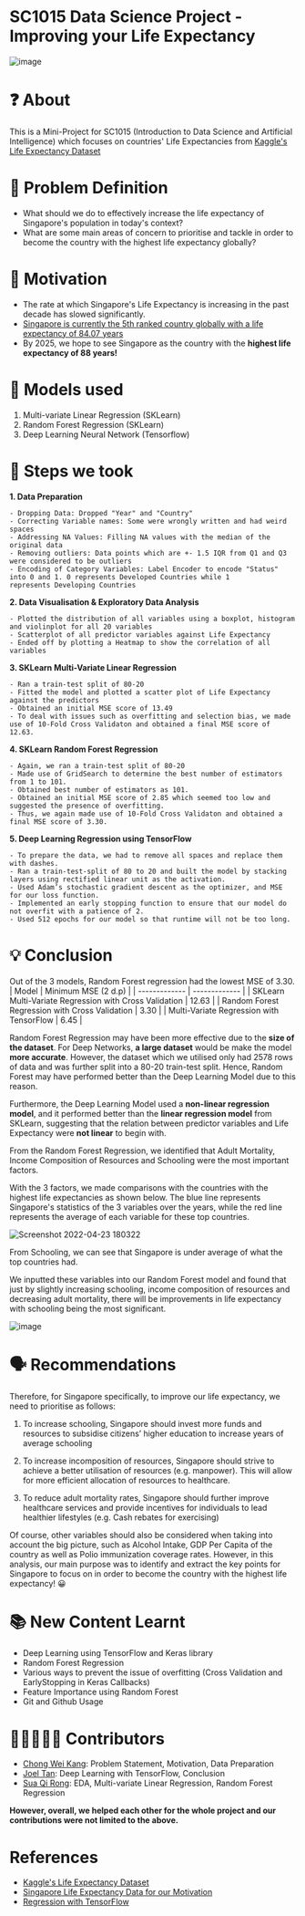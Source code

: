 # SC1015 Data Science Project - Improving your Life Expectancy
![image](https://user-images.githubusercontent.com/95838788/164887057-3989db1c-b1cb-417e-87bf-22728bc5f502.png)

# ❓ About
This is a Mini-Project for SC1015 (Introduction to Data Science and Artificial Intelligence) which focuses on countries' Life Expectancies from [Kaggle's Life Expectancy Dataset](https://www.kaggle.com/datasets/kumarajarshi/life-expectancy-who)

# 🔎 Problem Definition
* What should we do to effectively increase the life expectancy of Singapore's population in today's context? 
* What are some main areas of concern to prioritise and tackle in order to become the country with the highest life expectancy globally?

# 💪 Motivation 
* The rate at which Singapore's Life Expectancy is increasing in the past decade has slowed significantly. 
* [Singapore is currently the 5th ranked country globally with a life expectancy of 84.07 years](https://www.worldometers.info/demographics/life-expectancy/)
* By 2025, we hope to see Singapore as the country with the **highest life expectancy of 88 years!**

# 🚀 Models used
1. Multi-variate Linear Regression (SKLearn)
2. Random Forest Regression (SKLearn)
3. Deep Learning Neural Network (Tensorflow)

# 🚶 Steps we took
**1. Data Preparation** <br>
<pre><code>- Dropping Data: Dropped "Year" and "Country"
- Correcting Variable names: Some were wrongly written and had weird spaces
- Addressing NA Values: Filling NA values with the median of the original data
- Removing outliers: Data points which are +- 1.5 IQR from Q1 and Q3 were considered to be outliers
- Encoding of Category Variables: Label Encoder to encode "Status" into 0 and 1. 0 represents Developed Countries while 1 <br>represents Developing Countries</code></pre>

**2. Data Visualisation & Exploratory Data Analysis** <br>
<pre><code>- Plotted the distribution of all variables using a boxplot, histogram and violinplot for all 20 variables
- Scatterplot of all predictor variables against Life Expectancy
- Ended off by plotting a Heatmap to show the correlation of all variables
</code></pre>

**3. SKLearn Multi-Variate Linear Regression** <br>
<pre><code>- Ran a train-test split of 80-20
- Fitted the model and plotted a scatter plot of Life Expectancy against the predictors
- Obtained an initial MSE score of 13.49
- To deal with issues such as overfitting and selection bias, we made use of 10-Fold Cross Validaton and obtained a final MSE score of 12.63.
</code></pre>

**4. SKLearn Random Forest Regression** <br>
<pre><code>- Again, we ran a train-test split of 80-20
- Made use of GridSearch to determine the best number of estimators from 1 to 101. 
- Obtained best number of estimators as 101.
- Obtained an initial MSE score of 2.85 which seemed too low and suggested the presence of overfitting.
- Thus, we again made use of 10-Fold Cross Validaton and obtained a final MSE score of 3.30.
</code></pre>

**5. Deep Learning Regression using TensorFlow** <br>
<pre><code>- To prepare the data, we had to remove all spaces and replace them with dashes.
- Ran a train-test-split of 80 to 20 and built the model by stacking layers using rectified linear unit as the activation.
- Used Adam’s stochastic gradient descent as the optimizer, and MSE for our loss function.
- Implemented an early stopping function to ensure that our model do not overfit with a patience of 2. 
- Used 512 epochs for our model so that runtime will not be too long.
</code></pre>

# 💡 Conclusion 
Out of the 3 models, Random Forest regression had the lowest MSE of 3.30.
| Model  | Minimum MSE (2 d.p) |
| ------------- | ------------- |
| SKLearn Multi-Variate Regression with Cross Validation  | 12.63 |
| Random Forest Regression with Cross Validation  | 3.30  |
| Multi-Variate Regression with TensorFlow | 6.45 |

Random Forest Regression may have been more effective due to the <b>size of the dataset</b>. For Deep Networks, <b>a large dataset</b> would be make the model <b>more accurate</b>. However, the dataset which we utilised only had 2578 rows of data and was further split into a 80-20 train-test split. Hence, Random Forest may have performed better than the Deep Learning Model due to this reason.

Furthermore, the Deep Learning Model used a <b>non-linear regression model</b>, and it performed better than the <b>linear regression model</b> from SKLearn, suggesting that the relation between predictor variables and Life Expectancy were <b>not linear</b> to begin with.

From the Random Forest Regression, we identified that Adult Mortality, Income Composition of Resources and Schooling were the most important factors.

With the 3 factors, we made comparisons with the countries with the highest life expectancies as shown below. The blue line represents Singapore's statistics of the 3 variables over the years, while the red line represents the average of each variable for these top countries. 

![Screenshot 2022-04-23 180322](https://user-images.githubusercontent.com/104251224/164889935-7f64cd8e-00f3-44b8-801f-d608872d499b.png)

From Schooling, we can see that Singapore is under average of what the top countries had.

We inputted these variables into our Random Forest model and found that just by slightly increasing schooling, income composition of resources and decreasing adult mortality, there will be improvements in life expectancy with schooling being the most significant.

![image](https://user-images.githubusercontent.com/104251224/164889979-2d861c1b-99e1-4cd6-9dc0-41321e1ecb93.png)

# 🗣️ Recommendations 
Therefore, for Singapore specifically, to improve our life expectancy, we need to prioritise as follows:

1. To increase schooling, Singapore should invest more funds and resources to subsidise citizens’ higher education to increase years of average schooling

2. To increase incomposition of resources, Singapore should strive to achieve a better utilisation of resources (e.g. manpower). This will allow for more efficient allocation of resources to healthcare.

3. To reduce adult mortality rates, Singapore should further improve healthcare services and provide incentives for individuals to lead healthier lifestyles (e.g. Cash rebates for exercising)

Of course, other variables should also be considered when taking into account the big picture, such as Alcohol Intake, GDP Per Capita of the country as well as Polio immunization coverage rates. However, in this analysis, our main purpose was to identify and extract the key points for Singapore to focus on in order to become the country with the highest life expectancy! 😀

# 📚 New Content Learnt
* Deep Learning using TensorFlow and Keras library
* Random Forest Regression
* Various ways to prevent the issue of overfitting (Cross Validation and EarlyStopping in Keras Callbacks)
* Feature Importance using Random Forest
* Git and Github Usage

# 🧑🏽‍🤝‍🧑🏽 Contributors
* [Chong Wei Kang](https://github.com/weikangg): Problem Statement, Motivation, Data Preparation
* [Joel Tan](https://github.com/pluffff): Deep Learning with TensorFlow, Conclusion
* [Sua Qi Rong](https://github.com/Soqoro): EDA, Multi-variate Linear Regression, Random Forest Regression

**However, overall, we helped each other for the whole project and our contributions were not limited to the above.**

# References
* [Kaggle's Life Expectancy Dataset](https://www.kaggle.com/datasets/kumarajarshi/life-expectancy-who) <br>
* [Singapore Life Expectancy Data for our Motivation](https://tablebuilder.singstat.gov.sg/table/TS/M810501) <br>
* [Regression with TensorFlow](https://www.tensorflow.org/tutorials/keras/regression)
